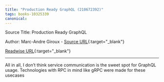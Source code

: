 ```yaml
---
title: "Production Ready GraphQL (210672392)"
tags: books-10325339
canonical: 
---
```


Source Title: Production Ready GraphQL

Author: Marc-Andre Giroux - [Source URL](){:target="_blank"}

[Readwise URL](https://readwise.io/open/210672392){:target="_blank"}

---

All in all, I don’t think service communication is the sweet spot for GraphQL usage. Technologies with RPC in mind like gRPC were made for these usecases
